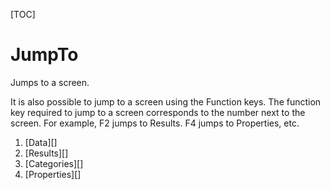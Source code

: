 
[TOC]

# JumpTo

Jumps to a screen.

It is also possible to jump to a screen using the Function keys.  The function key required to jump to a screen corresponds to the number next to the screen.  For example, F2 jumps to Results.  F4 jumps to Properties, etc.

1. [Data][]
1. [Results][]
1. [Categories][]
1. [Properties][]
